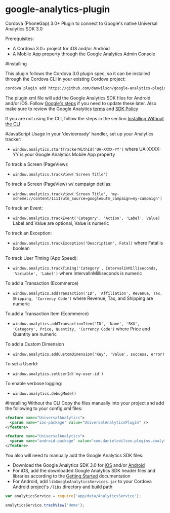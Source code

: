 google-analytics-plugin
=======================

Cordova (PhoneGap) 3.0+ Plugin to connect to Google's native Universal Analytics SDK 3.0

Prerequisites:
* A Cordova 3.0+ project for iOS and/or Android
* A Mobile App property through the Google Analytics Admin Console

#Installing

This plugin follows the Cordova 3.0 plugin spec, so it can be installed through the Cordova CLI in your existing Cordova project:
```bash
cordova plugin add https://github.com/danwilson/google-analytics-plugin.git
```
The plugin.xml file will add the Google Analytics SDK files for Android and/or iOS.  Follow [Google's steps](#sdk-files) if you need to update these later.  Also make sure to review the Google Analytics [terms](http://www.google.com/analytics/terms/us.html) and [SDK Policy](https://developers.google.com/analytics/devguides/collection/protocol/policy)

If you are not using the CLI, follow the steps in the section [Installing Without the CLI](#nocli)

#JavaScript Usage
In your 'deviceready' handler, set up your Analytics tracker:
* `window.analytics.startTrackerWithId('UA-XXXX-YY')` where UA-XXXX-YY is your Google Analytics Mobile App property

To track a Screen (PageView):
* `window.analytics.trackView('Screen Title')`

To track a Screen (PageView) w/ campaign detilas:
* `window.analytics.trackView('Screen Title', 'my-scheme://content/1111?utm_source=google&utm_campaign=my-campaign')`

To track an Event:
* `window.analytics.trackEvent('Category', 'Action', 'Label', Value)` Label and Value are optional, Value is numeric

To track an Exception:
* `window.analytics.trackException('Description', Fatal)` where Fatal is boolean

To track User Timing (App Speed):
* `window.analytics.trackTiming('Category', IntervalInMilliseconds, 'Variable', 'Label')` where IntervalInMilliseconds is numeric

To add a Transaction (Ecommerce)
* `window.analytics.addTransaction('ID', 'Affiliation', Revenue, Tax, Shipping, 'Currency Code')` where Revenue, Tax, and Shipping are numeric

To add a Transaction Item (Ecommerce)
* `window.analytics.addTransactionItem('ID', 'Name', 'SKU', 'Category', Price, Quantity, 'Currency Code')` where Price and Quantity are numeric

To add a Custom Dimension
* `window.analytics.addCustomDimension('Key', 'Value', success, error)`

To set a UserId:
* `window.analytics.setUserId('my-user-id')`

To enable verbose logging:
* `window.analytics.debugMode()`

#Installing Without the CLI <a name="nocli"></a>
Copy the files manually into your project and add the following to your config.xml files:
```xml
<feature name="UniversalAnalytics">
  <param name="ios-package" value="UniversalAnalyticsPlugin" />
</feature>
```
```xml
<feature name="UniversalAnalytics">
  <param name="android-package" value="com.danielcwilson.plugins.analytics.UniversalAnalyticsPlugin" />
</feature>
```
<a name="sdk-files"></a>
You also will need to manually add the Google Analytics SDK files:
* Download the Google Analytics SDK 3.0 for [iOS](https://developers.google.com/analytics/devguides/collection/ios/) and/or [Android](https://developers.google.com/analytics/devguides/collection/android/)
* For iOS, add the downloaded Google Analytics SDK header files and libraries according to the [Getting Started](https://developers.google.com/analytics/devguides/collection/ios/v3) documentation
* For Android, add `libGoogleAnalyticsServices.jar` to your Cordova Android project's `/libs` directory and build path

```javascript
var analyticsService = require('app/data/AnalyticsService');

analyticsService.trackView('Home');
```

